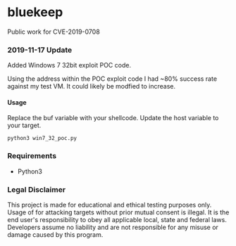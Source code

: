 # bluekeep
Public work for CVE-2019-0708

### **2019-11-17 Update** ###

Added Windows 7 32bit exploit POC code. 

Using the address within the POC exploit code I had ~80% success rate against my test VM.
It could likely be modfied to increase.

#### **Usage** ####

Replace the buf variable with your shellcode.
Update the host variable to your target.

`python3 win7_32_poc.py`

### **Requirements** ###
* Python3

### **Legal Disclaimer** ###
This project is made for educational and ethical testing purposes only. Usage of for attacking targets without prior mutual consent is illegal. It is the end user's responsibility to obey all applicable local, state and federal laws. Developers assume no liability and are not responsible for any misuse or damage caused by this program.
